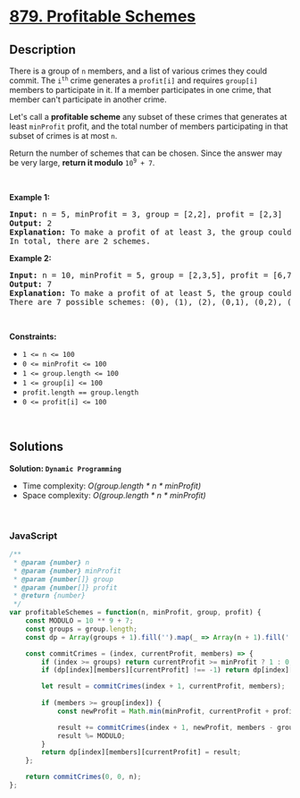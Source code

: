 # [879. Profitable Schemes](https://leetcode.com/problems/profitable-schemes)

## Description

<div class="elfjS" data-track-load="description_content"><p>There is a group of <code>n</code> members, and a list of various crimes they could commit. The <code>i<sup>th</sup></code> crime generates a <code>profit[i]</code> and requires <code>group[i]</code> members to participate in it. If a member participates in one crime, that member can't participate in another crime.</p>

<p>Let's call a <strong>profitable scheme</strong> any subset of these crimes that generates at least <code>minProfit</code> profit, and the total number of members participating in that subset of crimes is at most <code>n</code>.</p>

<p>Return the number of schemes that can be chosen. Since the answer may be very large, <strong>return it modulo</strong> <code>10<sup>9</sup> + 7</code>.</p>

<p>&nbsp;</p>
<p><strong class="example">Example 1:</strong></p>

<pre><strong>Input:</strong> n = 5, minProfit = 3, group = [2,2], profit = [2,3]
<strong>Output:</strong> 2
<strong>Explanation:</strong> To make a profit of at least 3, the group could either commit crimes 0 and 1, or just crime 1.
In total, there are 2 schemes.</pre>

<p><strong class="example">Example 2:</strong></p>

<pre><strong>Input:</strong> n = 10, minProfit = 5, group = [2,3,5], profit = [6,7,8]
<strong>Output:</strong> 7
<strong>Explanation:</strong> To make a profit of at least 5, the group could commit any crimes, as long as they commit one.
There are 7 possible schemes: (0), (1), (2), (0,1), (0,2), (1,2), and (0,1,2).</pre>

<p>&nbsp;</p>
<p><strong>Constraints:</strong></p>

<ul>
	<li><code>1 &lt;= n &lt;= 100</code></li>
	<li><code>0 &lt;= minProfit &lt;= 100</code></li>
	<li><code>1 &lt;= group.length &lt;= 100</code></li>
	<li><code>1 &lt;= group[i] &lt;= 100</code></li>
	<li><code>profit.length == group.length</code></li>
	<li><code>0 &lt;= profit[i] &lt;= 100</code></li>
</ul>
</div>

<p>&nbsp;</p>

## Solutions

**Solution: `Dynamic Programming`**
- Time complexity: <em>O(group.length * n * minProfit)</em>
- Space complexity: <em>O(group.length * n * minProfit)</em>

<p>&nbsp;</p>

### **JavaScript**

```js
/**
 * @param {number} n
 * @param {number} minProfit
 * @param {number[]} group
 * @param {number[]} profit
 * @return {number}
 */
var profitableSchemes = function(n, minProfit, group, profit) {
    const MODULO = 10 ** 9 + 7;
    const groups = group.length;
    const dp = Array(groups + 1).fill('').map(_ => Array(n + 1).fill('').map(_ => Array(minProfit + 1).fill(-1)));

    const commitCrimes = (index, currentProfit, members) => {
        if (index >= groups) return currentProfit >= minProfit ? 1 : 0;
        if (dp[index][members][currentProfit] !== -1) return dp[index][members][currentProfit];

        let result = commitCrimes(index + 1, currentProfit, members);
        
        if (members >= group[index]) {
            const newProfit = Math.min(minProfit, currentProfit + profit[index]);

            result += commitCrimes(index + 1, newProfit, members - group[index]);
            result %= MODULO;
        }
        return dp[index][members][currentProfit] = result;
    };

    return commitCrimes(0, 0, n);
};
```
